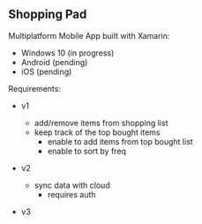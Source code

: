 ## Shopping Pad

Multiplatform Mobile App built with Xamarin:

* Windows 10 (in progress)
* Android (pending)
* iOS (pending)
	
Requirements:
* v1
	* add/remove items from shopping list
	* keep track of the top bought items
		* enable to add items from top bought list
		* enable to sort by freq
* v2
	* sync data with cloud
		* requires auth

* v3